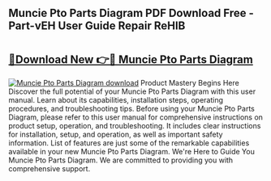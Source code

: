 ## Muncie Pto Parts Diagram PDF Download Free - Part-vEH User Guide Repair ReHlB

# <h2><a href="http://dfu606.blite.top/?on=Muncie+Pto+Parts+Diagram">🔗Download New 👉🔴 Muncie Pto Parts Diagram</a></h2>

[![Muncie Pto Parts Diagram download](https://i.imgur.com/lujVjoI.png)](http://dfu606.blite.top/?on=Muncie+Pto+Parts+Diagram)
Product Mastery Begins Here Discover the full potential of your Muncie Pto Parts Diagram with this user manual. Learn about its capabilities, installation steps, operating procedures, and troubleshooting tips. Before using your Muncie Pto Parts Diagram, please refer to this user manual for comprehensive instructions on product setup, operation, and troubleshooting. It includes clear instructions for installation, setup, and operation, as well as important safety information. List of features are just some of the remarkable capabilities available in your new Muncie Pto Parts Diagram. We're Here to Guide You Muncie Pto Parts Diagram. We are committed to providing you with comprehensive support.
